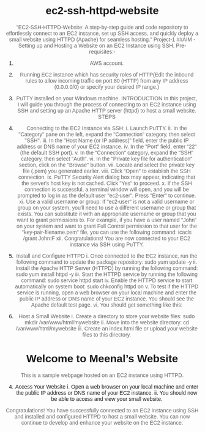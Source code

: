 # ec2-ssh-httpd-website
"EC2-SSH-HTTPD-Website: A step-by-step guide and code repository to effortlessly connect to an EC2 instance, set up SSH access, and quickly deploy a small website using HTTPD (Apache) for seamless hosting."
Project-1 
##AIM - Setting up and Hosting a Website on an EC2 Instance using SSH.
Pre-requisites:-
1.	AWS account.
2.	Running EC2 instance which has security roles of HTTP(Edit the inbound rules to allow incoming traffic on port 80 (HTTP) from any IP address (0.0.0.0/0) or specify your desired IP range.)
3.	PuTTY installed on your Windows machine.
INTRODUCTION 
In this project, I will guide you through the process of connecting to an EC2 instance using SSH and setting up an Apache HTTP server (httpd) to host a small website. 
STEPS
1.	Connecting to the EC2 Instance via SSH:
i.	Launch PuTTY.
ii.	In the "Category" pane on the left, expand the "Connection" category, then select "SSH".
iii.	In the "Host Name (or IP address)" field, enter the public IP address or DNS name of your EC2 instance.
iv.	In the "Port" field, enter "22" (the default SSH port).
v.	In the "Connection" category, expand the "SSH" category, then select "Auth".
vi.	In the "Private key file for authentication" section, click on the "Browse" button.
vii.	Locate and select the private key file (.pem) you generated earlier.
viii.	Click "Open" to establish the SSH connection.
ix.	PuTTY Security Alert dialog box may appear, indicating that the server's host key is not cached. Click "Yes" to proceed.
x.	If the SSH connection is successful, a terminal window will open, and you will be prompted to log in as the default user "ec2-user". Press "Enter" to continue.
xi.	Use a valid username or group: If "ec2-user" is not a valid username or group on your system, you'll need to use a different username or group that exists. You can substitute it with an appropriate username or group that you want to grant permissions to. For example, if you have a user named "John" on your system and want to grant Full Control permission to that user for the "key-pair-filename.pem" file, you can use the following command:
icacls <file> /grant John:F
xii.	Congratulations! You are now connected to your EC2 instance via SSH using PuTTY.

2.	Install and Configure HTTPD
i.	Once connected to the EC2 instance, run the following command to update the package repository:
sudo yum update -y
ii.	Install the Apache HTTP Server (HTTPD) by running the following command:
sudo yum install httpd -y
iii.	Start the HTTPD service by running the following command:
sudo service httpd start
iv.	Enable the HTTPD service to start automatically on system boot:
sudo chkconfig httpd on
v.	To test if the HTTPD service is running, open a web browser on your local machine and enter the public IP address or DNS name of your EC2 instance. You should see the Apache default test page.
vi.	You should get something like this:
 


3.	Host a Small Website
i.	Create a directory to store your website files:
sudo mkdir /var/www/html/mywebsite
ii.	Move into the website directory:
cd /var/www/html/mywebsite
iii.	Create an index.html file or upload your website files to this directory.


<!DOCTYPE html>
<html>
<head>
  <title>My Small Website</title>
  <style>
    body {
      font-family: Arial, sans-serif;
      text-align: center;
    }
    
    h1 {
      color: #333;
    }
    
    p {
      color: #666;
    }
 </style>
</head>
<body>
 <h1>Welcome to Meenal’s Website</h1>
 <p>This is a sample webpage hosted on an EC2 instance using HTTPD.</p>
</body>
</html>

4.	Access Your Website
i.	Open a web browser on your local machine and enter the public IP address or DNS name of your EC2 instance.
ii.	You should now be able to access and view your small website.
 
Congratulations! You have successfully connected to an EC2 instance using SSH and installed and configured HTTPD to host a small website. You can now continue to develop and enhance your website on the EC2 instance.




